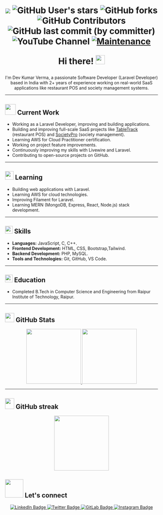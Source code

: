 <!-- <p align="center"> -->
  <!-- <img src="https://raw.githubusercontent.com/DevVerma07/DevVerma07/master/resources/hello.gif" height="250" width="1080"> -->
<!--   <img src="https://raw.githubusercontent.com/DevVerma07/DevVerma07/master/resources/home.gif" height="350" width="1080"> -->
<!-- </p> -->
<h1 align="center">

![](https://komarev.com/ghpvc/?username=DevVerma07&style=plastic&color=blue)
![GitHub User's stars](https://img.shields.io/github/stars/DevVerma07?logo=appveyor&style=plastic&labelColor=blue&color=teal)
![GitHub forks](https://img.shields.io/github/forks/DevVerma07/DevVerma07?style=plastic&labelColor=blue&color=teal)
![GitHub Contributors](https://img.shields.io/github/contributors/DevVerma07/DevVerma07?style=plastic&labelColor=blue&color=teal)
![GitHub last commit (by committer)](https://img.shields.io/github/last-commit/DevVerma07/DevVerma07?style=plastic&labelColor=blue&color=teal)
![YouTube Channel](https://img.shields.io/youtube/channel/subscribers/UCQ-iXpqlH5o3ANbtHlJFZ3Q?style=plastic&logo=youtube&logoColor=red&labelColor=blue&color=red)
[![Maintenance](https://img.shields.io/maintenance/yes/2025?style=plastic&labelColor=blue&color=teal)](https://img.shields.io/maintenance/yes/2024?style=plastic&labelColor=blue&color=teal)

<a> Hi there! <img src="https://media.giphy.com/media/hvRJCLFzcasrR4ia7z/giphy.gif" width="30"></a>

</h1>

<p align="center">
  I'm Dev Kumar Verma, a passionate Software Developer (Laravel Developer) based in India with 2+ years of experience working on real-world SaaS applications like restaurant POS and society management systems.
</p>

<hr>

<h2><img src="https://media.giphy.com/media/iIZO5d4IfSa0nkyLju/giphy.gif" width="35"> Current Work</h2>

<ul>
    <li>Working as a Laravel Developer, improving and building applications.</li>
    <li>Building and improving full-scale SaaS projects like <a href="https://codecanyon.net/item/tabletrack-the-complete-saas-restaurant-management-solution/55116396" target="_blank">TableTrack</a> (restaurant POS) and <a href="https://codecanyon.net/item/societypro-saas-society-management-software/57303227" target="_blank">SocietyPro</a> (society management).</li>
    <li>Learning AWS for Cloud Practitioner certification.</li>
    <li>Working on project feature improvements.</li>
    <li>Continuously improving my skills with Livewire and Laravel.</li>
    <li>Contributing to open-source projects on GitHub.</li>
</ul>

<hr>

<h2> <img src="https://media.tenor.com/5muD2FopQK0AAAAi/reading-om-nelle.gif" width="28"> Learning</h2>

<ul>
  <li>Building web applications with Laravel.</li>
  <li>Learning AWS for cloud technologies.</li>
  <li>Improving Filament for Laravel.</li>
  <li>Learning MERN (MongoDB, Express, React, Node.js) stack development.</li>
</ul>

<hr>

<h2><img src="https://media.giphy.com/media/QssGEmpkyEOhBCb7e1/giphy.gif" width="25"> Skills</h2> 

<ul>
  <li><b>Languages:</b> JavaScript, C, C++.</li>
  <li><b>Frontend Development:</b> HTML, CSS, Bootstrap,Tailwind.</li>
  <li><b>Backend Development:</b> PHP, MySQL.</li>
  <li><b>Tools and Technologies:</b> Git, GitHub, VS Code.</li>
</ul>

<hr>

<h2><img src="https://media.tenor.com/cj9DCDCk-rAAAAAi/wikipedia-wiki.gif" height="25" width=""> Education</h2>

<ul>
  <li>Completed B.Tech in Computer Science and Engineering from Raipur Institute of Technology, Raipur.</li>
</ul>

<hr>

<h2> <img src="https://media.giphy.com/media/cj87CxfRtrUifF3Ryk/giphy.gif" width="30"/> GitHub Stats</h2>
<p align="center">
<a href="https://github.com/DevVerma07">
  <img height="180em" src="https://github-readme-stats.vercel.app/api?username=DevVerma07&show_icons=true&theme=algolia" alt"dev stats"/>
  <img height="180em" src="https://github-readme-stats.vercel.app/api/top-langs/?username=DevVerma07&layout=compact&theme=algolia" />
</a>
</p>

<hr>

## <img src="https://media.giphy.com/media/Leoxjtlf6ABAnMlg96/giphy.gif" height="35" width="30"> GitHub streak </h2>

<p align="center">
    <img height="180em" src="https://nirzak-streak-stats.vercel.app/?user=DevVerma07&theme=algolia&hide_border=false" />
</p>

<h2> <img src="https://github.com/milaan9/milaan9/blob/main/Handshake.gif" width="60"> Let's connect</h2>

<p align="center">
    <a href="https://www.linkedin.com/in/dev-kumar-verma/" target="_blank">
        <img src="https://img.shields.io/badge/-LinkedIn-blue?style=flat-square&logo=Linkedin&logoColor=white" alt="LinkedIn Badge">
    </a>
    <a href="https://twitter.com/Dev_verma_01" target="_blank">
        <img src="https://img.shields.io/badge/-Twitter-1ca0f1?style=flat-square&logo=twitter&logoColor=white" alt="Twitter Badge">
    </a>
     <a href="https://gitlab.com/DevVerma07" target="_blank">
    <img src="https://img.shields.io/badge/-Gitlab-black?style=flat-square&logo=gitlab&logoColor=" alt="GitLab Badge">
    </a>
  <a href="https://www.instagram.com/dev_verma_.01/" target="_blank">
    <img src="https://img.shields.io/badge/Instagram-%23833ab4?style=flat-square&logo=instagram&logoColor=white" alt="Instagram Badge">
    </a>
</p>
